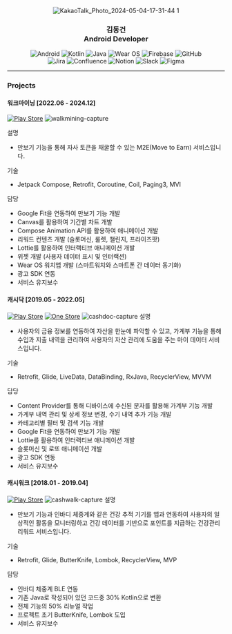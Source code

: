 <div align="center">
  
  ![KakaoTalk_Photo_2024-05-04-17-31-44 1](https://github.com/user-attachments/assets/c49b8c3c-129d-4755-a943-f3237e274321)

  <h3 align="center">김동건<br>Android Developer</h3>
  <p align="center">
    <div>
      <img src="https://img.shields.io/badge/Android-3DDC84?style=for-the-badge&logo=android&logoColor=white" alt="Android" />
      <img src="https://img.shields.io/badge/kotlin-%237F52FF.svg?style=for-the-badge&logo=kotlin&logoColor=white" alt="Kotlin" />
      <img src="https://img.shields.io/badge/java-%23ED8B00.svg?style=for-the-badge&logo=openjdk&logoColor=white" alt="Java" />
      <img src="https://img.shields.io/badge/-Wear%20OS-4285F4?style=for-the-badge&logo=wear-os&logoColor=white" alt="Wear OS" />
      <img src="https://img.shields.io/badge/firebase-a08021?style=for-the-badge&logo=firebase&logoColor=ffcd34" alt="Firebase" />
      <img src="https://img.shields.io/badge/github-%23121011.svg?style=for-the-badge&logo=github&logoColor=white" alt="GitHub" />
    </div>
    <div>
      <img src="https://img.shields.io/badge/jira-%230A0FFF.svg?style=for-the-badge&logo=jira&logoColor=white" alt="Jira" />
      <img src="https://img.shields.io/badge/confluence-%23172BF4.svg?style=for-the-badge&logo=confluence&logoColor=white" alt="Confluence" />
      <img src="https://img.shields.io/badge/Notion-%23000000.svg?style=for-the-badge&logo=notion&logoColor=white" alt="Notion" />
      <img src="https://img.shields.io/badge/Slack-4A154B?style=for-the-badge&logo=slack&logoColor=white" alt="Slack" />
      <img src="https://img.shields.io/badge/figma-%23F24E1E.svg?style=for-the-badge&logo=figma&logoColor=white" alt="Figma" />
    </div>
  </p>
</div>

---

### Projects

#### 워크마이닝 [2022.06 - 2024.12]
[![Play Store](https://img.shields.io/badge/Google_Play_Link-414141?style=for-the-badge&logoColor=white)](https://play.google.com/store/apps/details?id=com.walkmining.app.prod&hl=ko)
![walkmining-capture](https://github.com/user-attachments/assets/7fca6265-50d6-484a-9660-ae93cd79be7d)

설명
- 만보기 기능을 통해 자사 토큰을 채굴할 수 있는 M2E(Move to Earn) 서비스입니다.

기술
- Jetpack Compose, Retrofit, Coroutine, Coil, Paging3, MVI

담당
- Google Fit을 연동하여 만보기 기능 개발
- Canvas를 활용하여 기간별 차트 개발
- Compose Animation API를 활용하여 애니메이션 개발
- 리워드 컨텐츠 개발 (슬롯머신, 룰렛, 챌린지, 프라이즈팟)
- Lottie를 활용하여 인터랙티브 애니메이션 개발
- 위젯 개발 (사용자 데이터 표시 및 인터랙션)
- Wear OS 워치앱 개발 (스마트워치와 스마트폰 간 데이터 동기화)
- 광고 SDK 연동
- 서비스 유지보수

#### 캐시닥 [2019.05 - 2022.05]
[![Play Store](https://img.shields.io/badge/Google_Play_Link-414141?style=for-the-badge&logoColor=white)](https://play.google.com/store/apps/details?id=com.cashdoc.cashdoc&hl=ko&gl=US)
[![One Store](https://img.shields.io/badge/One_Store_Link-CC0F16?style=for-the-badge&logoColor=white)](https://m.onestore.co.kr/ko-kr/apps/appsDetail.omp?prodId=0000743828)
![cashdoc-capture](https://github.com/user-attachments/assets/77932d7c-c306-4282-8a61-dcaa353c85fe)
설명
- 사용자의 금융 정보를 연동하여 자산을 한눈에 파악할 수 있고, 가계부 기능을 통해 수입과 지출 내역을 관리하여 사용자의 자산 관리에 도움을 주는 마이 데이터 서비스입니다.

기술
- Retrofit, Glide, LiveData, DataBinding, RxJava, RecyclerView, MVVM

담당
- Content Provider를 통해 디바이스에 수신된 문자를 활용해 가계부 기능 개발
- 가계부 내역 관리 및 상세 정보 변경, 수기 내역 추가 기능 개발
- 카테고리별 필터 및 검색 기능 개발
- Google Fit을 연동하여 만보기 기능 개발
- Lottie를 활용하여 인터랙티브 애니메이션 개발
- 슬롯머신 및 로또 애니메이션 개발
- 광고 SDK 연동
- 서비스 유지보수

#### 캐시워크 [2018.01 - 2019.04]
[![Play Store](https://img.shields.io/badge/Google_Play_Link-414141?style=for-the-badge&logoColor=white)](https://play.google.com/store/apps/details?id=com.cashwalk.cashwalk&hl=ko&gl=US)
![cashwalk-capture](https://github.com/user-attachments/assets/b83d30a1-40a9-4696-b5a5-b98a5ca78d70)
설명
- 만보기 기능과 인바디 체중계와 같은 건강 추적 기기를 앱과 연동하여 사용자의 일상적인 활동을 모니터링하고 건강 데이터를 기반으로 포인트를 지급하는 건강관리 리워드 서비스입니다.

기술
- Retrofit, Glide, ButterKnife, Lombok, RecyclerView, MVP

담당
- 인바디 체중계 BLE 연동
- 기존 Java로 작성되어 있던 코드중 30% Kotlin으로 변환
- 전체 기능의 50% 리뉴얼 작업
- 프로젝트 초기 ButterKnife, Lombok 도입
- 서비스 유지보수

